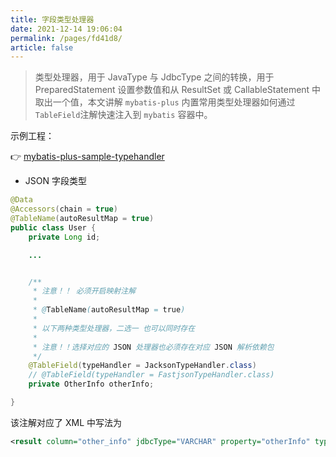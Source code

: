 ```yaml
---
title: 字段类型处理器
date: 2021-12-14 19:06:04
permalink: /pages/fd41d8/
article: false
---
```


> 类型处理器，用于 JavaType 与 JdbcType 之间的转换，用于 PreparedStatement 设置参数值和从 ResultSet 或 CallableStatement 中取出一个值，本文讲解 `mybatis-plus` 内置常用类型处理器如何通过`TableField`注解快速注入到 `mybatis` 容器中。

示例工程：

👉 [mybatis-plus-sample-typehandler](https://github.com/baomidou/mybatis-plus-samples/tree/master/mybatis-plus-sample-typehandler)

- JSON 字段类型

```java
@Data
@Accessors(chain = true)
@TableName(autoResultMap = true)
public class User {
    private Long id;

    ...


    /**
     * 注意！！ 必须开启映射注解
     *
     * @TableName(autoResultMap = true)
     *
     * 以下两种类型处理器，二选一 也可以同时存在
     *
     * 注意！！选择对应的 JSON 处理器也必须存在对应 JSON 解析依赖包
     */
    @TableField(typeHandler = JacksonTypeHandler.class)
    // @TableField(typeHandler = FastjsonTypeHandler.class)
    private OtherInfo otherInfo;

}
```

该注解对应了 XML 中写法为

```xml
<result column="other_info" jdbcType="VARCHAR" property="otherInfo" typeHandler="com.baomidou.mybatisplus.extension.handlers.JacksonTypeHandler" />

```

